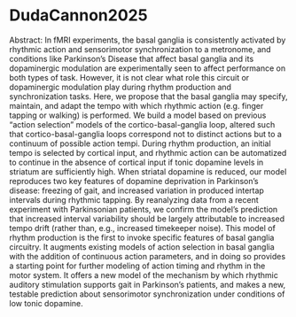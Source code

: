 # DudaCannon2025
Abstract:
In fMRI experiments, the basal ganglia is consistently activated by rhythmic action and
sensorimotor synchronization to a metronome, and conditions like Parkinson’s Disease that
affect basal ganglia and its dopaminergic modulation are experimentally seen to affect
performance on both types of task. However, it is not clear what role this circuit or dopaminergic
modulation play during rhythm production and synchronization tasks. Here, we propose that the
basal ganglia may specify, maintain, and adapt the tempo with which rhythmic action (e.g. finger
tapping or walking) is performed. We build a model based on previous “action selection” models
of the cortico-basal-ganglia loop, altered such that cortico-basal-ganglia loops correspond not to
distinct actions but to a continuum of possible action tempi. During rhythm production, an initial
tempo is selected by cortical input, and rhythmic action can be automatized to continue in the
absence of cortical input if tonic dopamine levels in striatum are sufficiently high. When striatal
dopamine is reduced, our model reproduces two key features of dopamine deprivation in
Parkinson’s disease: freezing of gait, and increased variation in produced intertap intervals
during rhythmic tapping. By reanalyzing data from a recent experiment with Parkinsonian
patients, we confirm the model’s prediction that increased interval variability should be largely
attributable to increased tempo drift (rather than, e.g., increased timekeeper noise). This model
of rhythm production is the first to invoke specific features of basal ganglia circuitry. It augments
existing models of action selection in basal ganglia with the addition of continuous action
parameters, and in doing so provides a starting point for further modeling of action timing and
rhythm in the motor system. It offers a new model of the mechanism by which rhythmic auditory
stimulation supports gait in Parkinson’s patients, and makes a new, testable prediction about
sensorimotor synchronization under conditions of low tonic dopamine.
